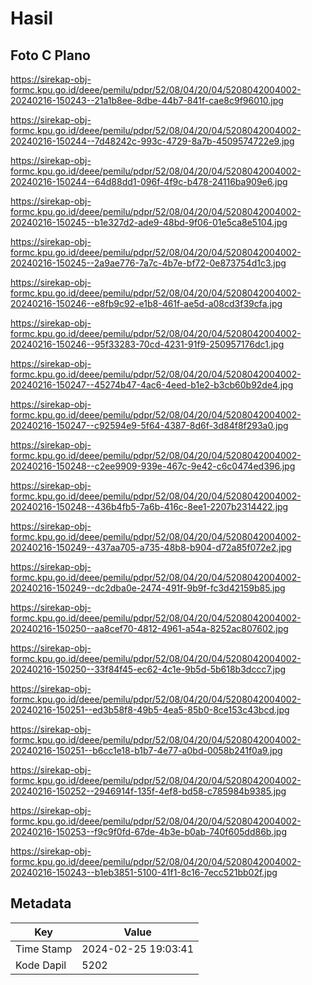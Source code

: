 # Hasil

## Foto C Plano

https://sirekap-obj-formc.kpu.go.id/deee/pemilu/pdpr/52/08/04/20/04/5208042004002-20240216-150243--21a1b8ee-8dbe-44b7-841f-cae8c9f96010.jpg

https://sirekap-obj-formc.kpu.go.id/deee/pemilu/pdpr/52/08/04/20/04/5208042004002-20240216-150244--7d48242c-993c-4729-8a7b-4509574722e9.jpg

https://sirekap-obj-formc.kpu.go.id/deee/pemilu/pdpr/52/08/04/20/04/5208042004002-20240216-150244--64d88dd1-096f-4f9c-b478-24116ba909e6.jpg

https://sirekap-obj-formc.kpu.go.id/deee/pemilu/pdpr/52/08/04/20/04/5208042004002-20240216-150245--b1e327d2-ade9-48bd-9f06-01e5ca8e5104.jpg

https://sirekap-obj-formc.kpu.go.id/deee/pemilu/pdpr/52/08/04/20/04/5208042004002-20240216-150245--2a9ae776-7a7c-4b7e-bf72-0e873754d1c3.jpg

https://sirekap-obj-formc.kpu.go.id/deee/pemilu/pdpr/52/08/04/20/04/5208042004002-20240216-150246--e8fb9c92-e1b8-461f-ae5d-a08cd3f39cfa.jpg

https://sirekap-obj-formc.kpu.go.id/deee/pemilu/pdpr/52/08/04/20/04/5208042004002-20240216-150246--95f33283-70cd-4231-91f9-250957176dc1.jpg

https://sirekap-obj-formc.kpu.go.id/deee/pemilu/pdpr/52/08/04/20/04/5208042004002-20240216-150247--45274b47-4ac6-4eed-b1e2-b3cb60b92de4.jpg

https://sirekap-obj-formc.kpu.go.id/deee/pemilu/pdpr/52/08/04/20/04/5208042004002-20240216-150247--c92594e9-5f64-4387-8d6f-3d84f8f293a0.jpg

https://sirekap-obj-formc.kpu.go.id/deee/pemilu/pdpr/52/08/04/20/04/5208042004002-20240216-150248--c2ee9909-939e-467c-9e42-c6c0474ed396.jpg

https://sirekap-obj-formc.kpu.go.id/deee/pemilu/pdpr/52/08/04/20/04/5208042004002-20240216-150248--436b4fb5-7a6b-416c-8ee1-2207b2314422.jpg

https://sirekap-obj-formc.kpu.go.id/deee/pemilu/pdpr/52/08/04/20/04/5208042004002-20240216-150249--437aa705-a735-48b8-b904-d72a85f072e2.jpg

https://sirekap-obj-formc.kpu.go.id/deee/pemilu/pdpr/52/08/04/20/04/5208042004002-20240216-150249--dc2dba0e-2474-491f-9b9f-fc3d42159b85.jpg

https://sirekap-obj-formc.kpu.go.id/deee/pemilu/pdpr/52/08/04/20/04/5208042004002-20240216-150250--aa8cef70-4812-4961-a54a-8252ac807602.jpg

https://sirekap-obj-formc.kpu.go.id/deee/pemilu/pdpr/52/08/04/20/04/5208042004002-20240216-150250--33f84f45-ec62-4c1e-9b5d-5b618b3dccc7.jpg

https://sirekap-obj-formc.kpu.go.id/deee/pemilu/pdpr/52/08/04/20/04/5208042004002-20240216-150251--ed3b58f8-49b5-4ea5-85b0-8ce153c43bcd.jpg

https://sirekap-obj-formc.kpu.go.id/deee/pemilu/pdpr/52/08/04/20/04/5208042004002-20240216-150251--b6cc1e18-b1b7-4e77-a0bd-0058b241f0a9.jpg

https://sirekap-obj-formc.kpu.go.id/deee/pemilu/pdpr/52/08/04/20/04/5208042004002-20240216-150252--2946914f-135f-4ef8-bd58-c785984b9385.jpg

https://sirekap-obj-formc.kpu.go.id/deee/pemilu/pdpr/52/08/04/20/04/5208042004002-20240216-150253--f9c9f0fd-67de-4b3e-b0ab-740f605dd86b.jpg

https://sirekap-obj-formc.kpu.go.id/deee/pemilu/pdpr/52/08/04/20/04/5208042004002-20240216-150243--b1eb3851-5100-41f1-8c16-7ecc521bb02f.jpg


## Metadata

| Key        | Value               |
| ---------- | ------------------- |
| Time Stamp | 2024-02-25 19:03:41 |
| Kode Dapil | 5202                |




